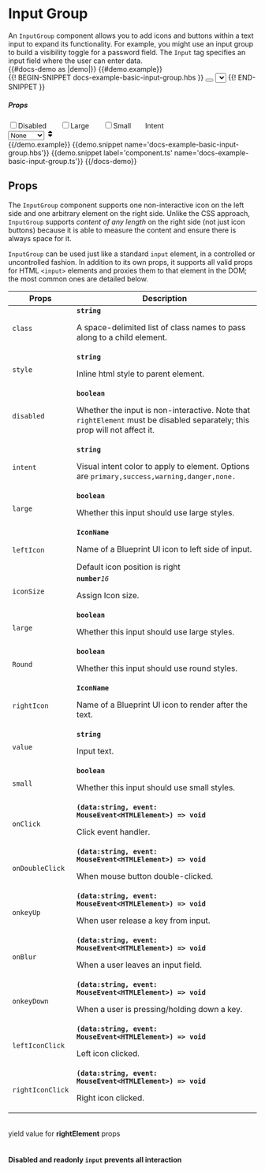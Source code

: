 # Input Group
<div class='bp3-running-text bp3-text-large'>
  An <code>InputGroup</code> component allows you to add icons and buttons within a text input to expand its functionality. For example, you might use an input group to build a visibility toggle for a password field. The <code>Input</code> tag specifies an input field where the user can enter data.
</div>
{{#docs-demo as |demo|}}
{{#demo.example}}
<div class="demo-container">
  <div class="docs-example-frame docs-example-frame-row" data-example-id="InputGroupExample">
    <div class="docs-example">
      {{! BEGIN-SNIPPET docs-example-basic-input-group.hbs }}
      <InputGroup 
        @leftIcon='filter' 
        @placeholder='Any text....'
        @disabled={{isDisabled}} 
        @large={{isLarge}} 
        @small={{isSmall}}
        @intent={{intent}} 
        @rightIcon='lock' >
      </InputGroup>
      <InputGroup 
        @type={{type}} 
        @placeholder='Enter your password...'
        @disabled={{isDisabled}} 
        @large={{isLarge}} 
        @small={{isSmall}} 
        @intent={{intent}} >
        <ToolTip @content={{content}} @disabled={{isDisabled}} >
          <Button @icon={{icon}} @disabled={{isDisabled}} 
          @intent="warning" @minimal="true" @onClick={{action "OnClick"}}></Button>
        </ToolTip>
      </InputGroup>
      <InputGroup 
        @leftIcon='tag' 
        @placeholder='Find tags' 
        @disabled={{isDisabled}} 
        @large={{isLarge}} 
        @small={{isSmall}}  
        @intent={{intent}} 
        @onkeyDown={{action 'onkeyDown'}}>
        <Tag @minimal=true @value={{tagValueChange}}></Tag>
      </InputGroup>
      <InputGroup 
        @placeholder='Add people or groups...' 
        @disabled={{isDisabled}} 
        @large={{isLarge}} 
        @small={{isSmall}} 
        @intent={{intent}}  
        @onkeyDown={{action 'onkeyDown'}}>
        <Select @data={{data}} @type='button' @disabled={{isDisabled}}   
         @selected={{selected}} 
         @rightIcon="caret-down"  
         @minimal={{false}}
         @minimalButton=true
         @buttonProps={{buttonprops}}
         @onSelect={{action 'optionSelected' }}>
        </Select>
        </InputGroup>
      {{! END-SNIPPET }}
    </div>
    <div class="docs-example-options">
      <h5 class="bp3-heading">Props</h5>
      <label class="bp3-control bp3-switch" style='padding-right:25px'><input type="checkbox" value="on"
          onclick={{action 'disableFun' }}><span class="bp3-control-indicator"></span>Disabled</label>
      <label class="bp3-control bp3-switch" style='padding-right:25px'><input type="checkbox" value="on"><span
          class="bp3-control-indicator" onclick={{action 'largeFun' }}></span>Large</label>
      <label class="bp3-control bp3-switch" style='padding-right:25px'><input type="checkbox" value="on"><span
          class="bp3-control-indicator" onclick={{action 'smallFun' }}></span>Small</label>
       <label class="bp3-label" style="margin-top:5px">Intent
                <div class="bp3-html-select">
                  <select onchange={{action "selectIntent"}}>
                        <option label="None" value="none">None</option>
                        <option label="Primary" value="primary">Primary</option>
                        <option label="Success" value="success">Success</option>
                        <option label="Warning" value="warning">Warning</option>
                        <option label="Danger" value="danger">Danger</option>
                  </select>
                  <span icon="double-caret-vertical" class="bp3-icon bp3-icon-double-caret-vertical"><svg data-icon="double-caret-vertical" width="16" height="16" viewBox="0 0 16 16"><desc>double-caret-vertical</desc><path d="M5 7h6a1.003 1.003 0 0 0 .71-1.71l-3-3C8.53 2.11 8.28 2 8 2s-.53.11-.71.29l-3 3A1.003 1.003 0 0 0 5 7zm6 2H5a1.003 1.003 0 0 0-.71 1.71l3 3c.18.18.43.29.71.29s.53-.11.71-.29l3-3A1.003 1.003 0 0 0 11 9z" fill-rule="evenodd"></path></svg></span>
                </div>
            </label>
    </div>
  </div>
</div>
{{/demo.example}}
{{demo.snippet name='docs-example-basic-input-group.hbs'}}
{{demo.snippet label='component.ts' name='docs-example-basic-input-group.ts'}}
{{/docs-demo}}

## Props

<div class="bp3-running-text bp3-text-large"><p>The <code>InputGroup</code> component supports one non-interactive icon on the left
side and one arbitrary element on the right side. Unlike the CSS approach,
<code>InputGroup</code> supports <em>content of any length</em> on the right side (not just
icon buttons) because it is able to measure the content and ensure there is
always space for it.</p>
<p><code>InputGroup</code> can be used just like a standard <code>input</code> element, in
a controlled or uncontrolled fashion. In addition to its own props, it supports
all valid props for HTML <code>&lt;input&gt;</code> elements and proxies them to that element in
the DOM; the most common ones are detailed below.</p>
</div>

<div class="docs-modifiers-table bp3-running-text">
  <table class="bp3-html-table">
    <thead>
      <tr>
        <th>Props</th>
        <th>Description</th>
      </tr>
    </thead>
    <tbody>
      <tr>
        <td class="docs-prop-name"><code>class</code></td>
        <td class="docs-prop-details"><code
            class="docs-prop-type"><strong>string</strong><em class="docs-prop-default bp3-text-muted"></em></code>
          <div class="docs-prop-description">
            <div class="docs-section">
              <div class="bp3-running-text">
                <p>A space-delimited list of class names to pass along to a child element.</p>
              </div>
            </div>
          </div>
        </td>
      </tr>
      <tr>
        <td class="docs-prop-name"><code>style</code></td>
        <td class="docs-prop-details"><code
            class="docs-prop-type"><strong>string</strong><em class="docs-prop-default bp3-text-muted"></em></code>
          <div class="docs-prop-description">
            <div class="docs-section">
              <div class="bp3-running-text">
                <p>Inline html style to parent element.</p>
              </div>
            </div>
          </div>
        </td>
      </tr>
      <tr>
        <td class="docs-prop-name"><code>disabled</code></td>
        <td class="docs-prop-details"><code
            class="docs-prop-type"><strong>boolean</strong><em class="docs-prop-default bp3-text-muted"></em></code>
          <div class="docs-prop-description">
            <div class="docs-section">
              <div class="bp3-running-text">
                <p>Whether the input is non-interactive.
                   Note that <code>rightElement</code> must be disabled separately; this prop will not affect it.</p>
              </div>
            </div>
          </div>
        </td>
      </tr>
      <tr>
        <td class="docs-prop-name"><code>intent</code></td>
        <td class="docs-prop-details">
          <code class="docs-prop-type"><strong>string</strong><em class="docs-prop-default bp3-text-muted"></em></code>
          <div class="docs-prop-description">
            <div class="docs-section">
              <div class="bp3-running-text">
                <p>Visual intent color to apply to element. Options are
                  <code>primary,success,warning,danger,none.</code></p>
              </div>
            </div>
          </div>
        </td>
      </tr>
      <tr><td class="docs-prop-name"><code>large</code></td><td class="docs-prop-details"><code class="docs-prop-type"><strong>boolean</strong><em class="docs-prop-default bp3-text-muted"></em></code><div class="docs-prop-description"><div class="docs-section"><div class="bp3-running-text"><p>Whether this input should use large styles.</p>
</div></div></div><div class="docs-prop-tags"></div></td></tr>
      <tr>
        <td class="docs-prop-name"><code>leftIcon</code></td>
        <td class="docs-prop-details"><code
            class="docs-prop-type"><strong>IconName </strong><em class="docs-prop-default bp3-text-muted"></em></code>
          <div class="docs-prop-description">
            <div class="docs-section">
              <div class="bp3-running-text">
                <p>Name of a Blueprint UI icon to left side of input.</p>
              </div>
            </div>
          </div>
          <div class="docs-prop-tags"><span class="bp3-tag bp3-minimal"><span
                class="bp3-text-overflow-ellipsis bp3-fill">
                Default icon position is right</span></span></div>
        </td>
      </tr>
      <tr>
        <td class="docs-prop-name"><code>iconSize</code></td>
        <td class="docs-prop-details"><code
            class="docs-prop-type"><strong>number</strong><em class="docs-prop-default bp3-text-muted">16</em></code>
          <div class="docs-prop-description">
            <div class="docs-section">
              <div class="bp3-running-text">
                <p>Assign Icon size.</p>
              </div>
            </div>
          </div>
        </td>
      </tr>
      <tr>
        <td class="docs-prop-name"><code>large</code></td>
        <td class="docs-prop-details"><code
            class="docs-prop-type"><strong>boolean</strong><em class="docs-prop-default bp3-text-muted"></em></code>
          <div class="docs-prop-description">
            <div class="docs-section">
              <div class="bp3-running-text">
                <p>Whether this input should use large styles.</p>
              </div>
            </div>
          </div>
          <div class="docs-prop-tags"></div>
        </td>
      </tr>
      <tr>
        <td class="docs-prop-name"><code>Round</code></td>
        <td class="docs-prop-details"><code
            class="docs-prop-type"><strong>boolean</strong><em class="docs-prop-default bp3-text-muted"></em></code>
          <div class="docs-prop-description">
            <div class="docs-section">
              <div class="bp3-running-text">
                <p>Whether this input should use round styles.</p>
              </div>
            </div>
          </div>
          <div class="docs-prop-tags"></div>
        </td>
      </tr>
      <tr>
        <td class="docs-prop-name"><code>rightIcon</code></td>
        <td class="docs-prop-details"><code
            class="docs-prop-type"><strong>IconName</strong><em class="docs-prop-default bp3-text-muted"></em></code>
          <div class="docs-prop-description">
            <div class="docs-section">
              <div class="bp3-running-text">
                <p>Name of a Blueprint UI icon to render after the text.</p>
              </div>
            </div>
          </div>
          <div class="docs-prop-tags"></div>
        </td>
      </tr>
      <tr>
        <td class="docs-prop-name"><code>value</code></td>
        <td class="docs-prop-details"><code
            class="docs-prop-type"><strong>string</strong><em class="docs-prop-default bp3-text-muted"></em></code>
          <div class="docs-prop-description">
            <div class="docs-section">
              <div class="bp3-running-text">
                <p>Input text.</p>
              </div>
            </div>
          </div>
        </td>
      </tr>
      <tr>
        <td class="docs-prop-name"><code>small</code></td>
        <td class="docs-prop-details"><code
            class="docs-prop-type"><strong>boolean</strong><em class="docs-prop-default bp3-text-muted"></em></code>
          <div class="docs-prop-description">
            <div class="docs-section">
              <div class="bp3-running-text">
                <p>Whether this input should use small styles.</p>
              </div>
            </div>
          </div>
        </td>
      </tr>
      <tr>
        <td class="docs-prop-name"><code>onClick</code></td>
        <td class="docs-prop-details"><code
            class="docs-prop-type"><strong>(data:string, event: MouseEvent&lt;HTMLElement&gt;) =&gt; void</strong><em class="docs-prop-default bp3-text-muted"></em></code>
          <div class="docs-prop-description">
            <div class="docs-section">
              <div class="bp3-running-text">
                <p>Click event handler.</p>
              </div>
            </div>
          </div>
        </td>
      </tr>
      <tr>
        <td class="docs-prop-name"><code>onDoubleClick</code></td>
        <td class="docs-prop-details"><code
            class="docs-prop-type"><strong>(data:string, event: MouseEvent&lt;HTMLElement&gt;) =&gt; void</strong><em class="docs-prop-default bp3-text-muted"></em></code>
          <div class="docs-prop-description">
            <div class="docs-section">
              <div class="bp3-running-text">
                <p>When mouse button double-clicked.</p>
              </div>
            </div>
          </div>
        </td>
      </tr>
      <tr>
        <td class="docs-prop-name"><code>onkeyUp</code></td>
        <td class="docs-prop-details"><code
            class="docs-prop-type"><strong>(data:string, event: MouseEvent&lt;HTMLElement&gt;) =&gt; void</strong><em class="docs-prop-default bp3-text-muted"></em></code>
          <div class="docs-prop-description">
            <div class="docs-section">
              <div class="bp3-running-text">
                <p> When user release a key from input.</p>
              </div>
            </div>
          </div>
        </td>
      </tr>
      <tr>
        <td class="docs-prop-name"><code>onBlur</code></td>
        <td class="docs-prop-details"><code
            class="docs-prop-type"><strong>(data:string, event: MouseEvent&lt;HTMLElement&gt;) =&gt; void</strong><em class="docs-prop-default bp3-text-muted"></em></code>
          <div class="docs-prop-description">
            <div class="docs-section">
              <div class="bp3-running-text">
                <p> When a user leaves an input field.</p>
              </div>
            </div>
          </div>
        </td>
      </tr>
      <tr>
        <td class="docs-prop-name"><code>onkeyDown</code></td>
        <td class="docs-prop-details"><code
            class="docs-prop-type"><strong>(data:string, event: MouseEvent&lt;HTMLElement&gt;) =&gt; void</strong><em class="docs-prop-default bp3-text-muted"></em></code>
          <div class="docs-prop-description">
            <div class="docs-section">
              <div class="bp3-running-text">
                <p> When a user is pressing/holding down a key.</p>
              </div>
            </div>
          </div>
        </td>
      </tr>
      <tr>
        <td class="docs-prop-name"><code>leftIconClick</code></td>
        <td class="docs-prop-details"><code
            class="docs-prop-type"><strong>(data:string, event: MouseEvent&lt;HTMLElement&gt;) =&gt; void</strong><em class="docs-prop-default bp3-text-muted"></em></code>
          <div class="docs-prop-description">
            <div class="docs-section">
              <div class="bp3-running-text">
                <p>Left icon clicked.</p>
              </div>
            </div>
          </div>
        </td>
      </tr>
      <tr>
        <td class="docs-prop-name"><code>rightIconClick</code></td>
        <td class="docs-prop-details"><code
            class="docs-prop-type"><strong>(data:string, event: MouseEvent&lt;HTMLElement&gt;) =&gt; void</strong><em class="docs-prop-default bp3-text-muted"></em></code>
          <div class="docs-prop-description">
            <div class="docs-section">
              <div class="bp3-running-text">
                <p> Right icon clicked.</p>
              </div>
            </div>
          </div>
        </td>
      </tr>
    </tbody>
  </table>
  <br>
  <div class="docs-prop-tags"><span class="bp3-tag bp3-minimal"><span class="bp3-text-overflow-ellipsis bp3-fill">
     yield value for <strong>rightElement</strong> props  </span></span></div>
  <br>
  <div class="bp3-callout bp3-intent-danger ">
    <h4 class="bp3-heading">
      <Icon @icon='error' @iconSize=16 /> Disabled and readonly <code>input</code>
      prevents all interaction</h4>
  </div>

</div>